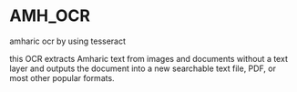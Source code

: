 # AMH_OCR
amharic ocr by using tesseract

this  OCR extracts Amharic text from images and documents without a text layer and outputs the document into a new searchable text file, PDF, or most other popular formats.
